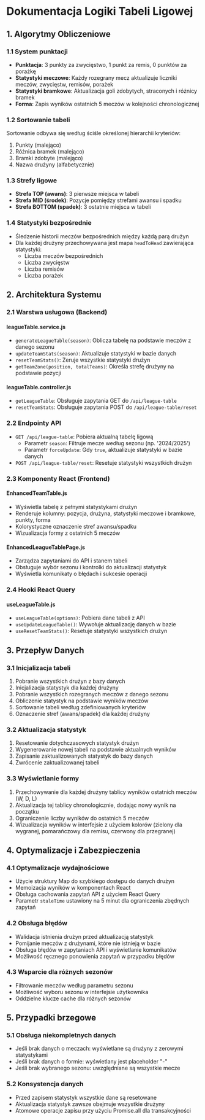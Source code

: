 # Dokumentacja Logiki Tabeli Ligowej

## 1. Algorytmy Obliczeniowe

### 1.1 System punktacji
- **Punktacja**: 3 punkty za zwycięstwo, 1 punkt za remis, 0 punktów za porażkę
- **Statystyki meczowe**: Każdy rozegrany mecz aktualizuje liczniki meczów, zwycięstw, remisów, porażek
- **Statystyki bramkowe**: Aktualizacja goli zdobytych, straconych i różnicy bramek
- **Forma**: Zapis wyników ostatnich 5 meczów w kolejności chronologicznej

### 1.2 Sortowanie tabeli
Sortowanie odbywa się według ściśle określonej hierarchii kryteriów:
1. Punkty (malejąco)
2. Różnica bramek (malejąco)
3. Bramki zdobyte (malejąco)
4. Nazwa drużyny (alfabetycznie)

### 1.3 Strefy ligowe
- **Strefa TOP (awans)**: 3 pierwsze miejsca w tabeli
- **Strefa MID (środek)**: Pozycje pomiędzy strefami awansu i spadku
- **Strefa BOTTOM (spadek)**: 3 ostatnie miejsca w tabeli

### 1.4 Statystyki bezpośrednie
- Śledzenie historii meczów bezpośrednich między każdą parą drużyn
- Dla każdej drużyny przechowywana jest mapa `headToHead` zawierająca statystyki:
  - Liczba meczów bezpośrednich
  - Liczba zwycięstw
  - Liczba remisów
  - Liczba porażek

## 2. Architektura Systemu

### 2.1 Warstwa usługowa (Backend)

#### leagueTable.service.js
- `generateLeagueTable(season)`: Oblicza tabelę na podstawie meczów z danego sezonu
- `updateTeamStats(season)`: Aktualizuje statystyki w bazie danych
- `resetTeamStats()`: Zeruje wszystkie statystyki drużyn
- `getTeamZone(position, totalTeams)`: Określa strefę drużyny na podstawie pozycji

#### leagueTable.controller.js
- `getLeagueTable`: Obsługuje zapytania GET do `/api/league-table`
- `resetTeamStats`: Obsługuje zapytania POST do `/api/league-table/reset`

### 2.2 Endpointy API
- `GET /api/league-table`: Pobiera aktualną tabelę ligową
  - Parametr `season`: Filtruje mecze według sezonu (np. '2024/2025')
  - Parametr `forceUpdate`: Gdy `true`, aktualizuje statystyki w bazie danych
- `POST /api/league-table/reset`: Resetuje statystyki wszystkich drużyn

### 2.3 Komponenty React (Frontend)

#### EnhancedTeamTable.js
- Wyświetla tabelę z pełnymi statystykami drużyn
- Renderuje kolumny: pozycja, drużyna, statystyki meczowe i bramkowe, punkty, forma
- Kolorystyczne oznaczenie stref awansu/spadku
- Wizualizacja formy z ostatnich 5 meczów

#### EnhancedLeagueTablePage.js
- Zarządza zapytaniami do API i stanem tabeli
- Obsługuje wybór sezonu i kontrolki do aktualizacji statystyk
- Wyświetla komunikaty o błędach i sukcesie operacji

### 2.4 Hooki React Query

#### useLeagueTable.js
- `useLeagueTable(options)`: Pobiera dane tabeli z API
- `useUpdateLeagueTable()`: Wywołuje aktualizację danych w bazie
- `useResetTeamStats()`: Resetuje statystyki wszystkich drużyn

## 3. Przepływ Danych

### 3.1 Inicjalizacja tabeli
1. Pobranie wszystkich drużyn z bazy danych
2. Inicjalizacja statystyk dla każdej drużyny
3. Pobranie wszystkich rozegranych meczów z danego sezonu
4. Obliczenie statystyk na podstawie wyników meczów
5. Sortowanie tabeli według zdefiniowanych kryteriów
6. Oznaczenie stref (awans/spadek) dla każdej drużyny

### 3.2 Aktualizacja statystyk
1. Resetowanie dotychczasowych statystyk drużyn
2. Wygenerowanie nowej tabeli na podstawie aktualnych wyników
3. Zapisanie zaktualizowanych statystyk do bazy danych
4. Zwrócenie zaktualizowanej tabeli

### 3.3 Wyświetlanie formy
1. Przechowywanie dla każdej drużyny tablicy wyników ostatnich meczów (W, D, L)
2. Aktualizacja tej tablicy chronologicznie, dodając nowy wynik na początku
3. Ograniczenie liczby wyników do ostatnich 5 meczów
4. Wizualizacja wyników w interfejsie z użyciem kolorów (zielony dla wygranej, pomarańczowy dla remisu, czerwony dla przegranej)

## 4. Optymalizacje i Zabezpieczenia

### 4.1 Optymalizacje wydajnościowe
- Użycie struktury Map do szybkiego dostępu do danych drużyn
- Memoizacja wyników w komponentach React
- Obsługa cachowania zapytań API z użyciem React Query
- Parametr `staleTime` ustawiony na 5 minut dla ograniczenia zbędnych zapytań

### 4.2 Obsługa błędów
- Walidacja istnienia drużyn przed aktualizacją statystyk
- Pomijanie meczów z drużynami, które nie istnieją w bazie
- Obsługa błędów w zapytaniach API i wyświetlanie komunikatów
- Możliwość ręcznego ponowienia zapytań w przypadku błędów

### 4.3 Wsparcie dla różnych sezonów
- Filtrowanie meczów według parametru sezonu
- Możliwość wyboru sezonu w interfejsie użytkownika
- Oddzielne klucze cache dla różnych sezonów

## 5. Przypadki brzegowe

### 5.1 Obsługa niekompletnych danych
- Jeśli brak danych o meczach: wyświetlane są drużyny z zerowymi statystykami
- Jeśli brak danych o formie: wyświetlany jest placeholder "-"
- Jeśli brak wybranego sezonu: uwzględniane są wszystkie mecze

### 5.2 Konsystencja danych
- Przed zapisem statystyk wszystkie dane są resetowane
- Aktualizacja statystyk zawsze obejmuje wszystkie drużyny
- Atomowe operacje zapisu przy użyciu Promise.all dla transakcyjności